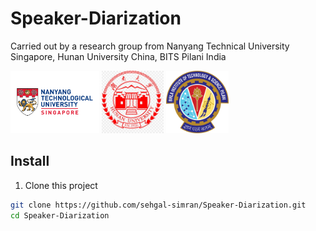 
# Speaker-Diarization
Carried out by a research group from Nanyang Technical University Singapore, Hunan University China, BITS Pilani India
<p >
  <img src="logos/NTU.png" height=100 />
   <img src="logos/hunan.jpg" height=100 />
   <img src="logos/BITS.png" height=100 />
</p>


## Install
1. Clone this project
```bash
git clone https://github.com/sehgal-simran/Speaker-Diarization.git
cd Speaker-Diarization
```

